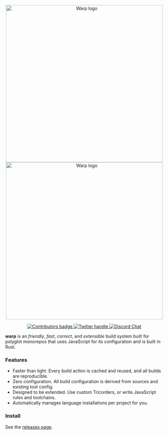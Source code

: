 <p align="center" >
  <a href="https://warp.build#gh-light-mode-only">
    <img src="https://docs.warp.build/img/warp_logo_dark.svg"width="500px" alt="Warp logo" />
  </a>
  <a href="https://warp.build#gh-dark-mode-only">
    <img src="https://docs.warp.build/img/warp_logo.svg" width="500px" alt="Warp logo" />
  </a>
</p>

<p align="center">
    <a href="https://docs.warp.build/references/contributing">
        <img src="https://img.shields.io/github/contributors-anon/warp-build/warp" alt="Contributors badge" />
    </a>
    <a href="https://twitter.com/intent/follow?screen_name=warpbuild" rel="nofollow">
        <img src="https://img.shields.io/twitter/follow/warpbuild.svg?style=social&label=Follow" alt="Twitter handle" style="max-width: 100%;">
    </a>
    <a href="https://warp.build/discord" rel="nofollow">
        <img src="https://img.shields.io/discord/971146972507549696?logo=discord&style=social" alt="Discord Chat" style="max-width: 100%;">
    </a>
</p>

**warp** is an _friendly_, _fast_, _correct_, and _extensible_ build system
built for polyglot monorepos that uses JavaScript for its configuration and is
built in Rust.

### Features

- Faster than light. Every build action is cached and reused, and all builds are reproducible.
- Zero configuration. All build configuration is derived from sources and existing tool config.
- Designed to be extended. Use custom Tricorders, or write JavaScript rules and toolchains.
- Automatically manages language installations per project for you.

### Install

See the [releases page](https://github.com/warp-build/warp/releases).
